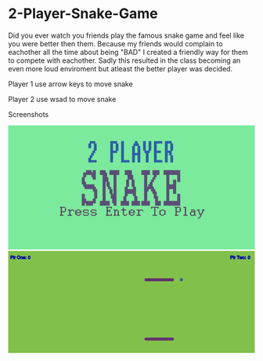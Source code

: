 # 2-Player-Snake-Game
Did you ever watch you friends play the famous snake game and feel like you were better then them. 
Because my friends would complain to eachother all the time about being "BAD" I created a friendly way for them to compete with eachother.
Sadly this resulted in the class becoming an even more loud enviroment but atleast the better player was decided.

Player 1
use arrow keys to move snake

Player 2
use wsad to move snake


Screenshots

![Title screen](https://raw.githubusercontent.com/derekburnz/2-Player-Snake-Game/main/SC1.png)
![Play screen](https://raw.githubusercontent.com/derekburnz/2-Player-Snake-Game/main/SC2.png)
